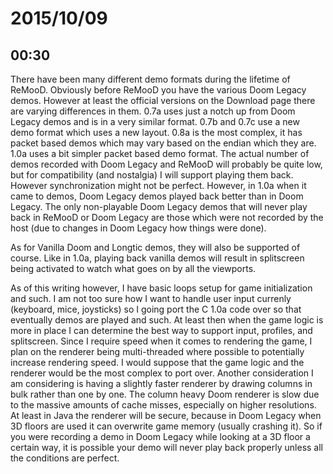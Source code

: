 # 2015/10/09

## 00:30

There have been many different demo formats during the lifetime of ReMooD.
Obviously before ReMooD you have the various Doom Legacy demos. However at
least the official versions on the Download page there are varying differences
in them. 0.7a uses just a notch up from Doom Legacy demos and is in a very
similar format. 0.7b and 0.7c use a new demo format which uses a new layout.
0.8a is the most complex, it has packet based demos which may vary based on
the endian which they are. 1.0a uses a bit simpler packet based demo format.
The actual number of demos recorded with Doom Legacy and ReMooD will probably
be quite low, but for compatibility (and nostalgia) I will support playing
them back. However synchronization might not be perfect. However, in 1.0a when
it came to demos, Doom Legacy demos played back better than in Doom Legacy.
The only non-playable Doom Legacy demos that will never play back in ReMooD or
Doom Legacy are those which were not recorded by the host (due to changes in
Doom Legacy how things were done).

As for Vanilla Doom and Longtic demos, they will also be supported of course.
Like in 1.0a, playing back vanilla demos will result in splitscreen being
activated to watch what goes on by all the viewports.

As of this writing however, I have basic loops setup for game initialization
and such. I am not too sure how I want to handle user input currenly
(keyboard, mice, joysticks) so I going port the C 1.0a code over so that
eventually demos are played and such. At least then when the game logic is
more in place I can determine the best way to support input, profiles, and
splitscreen. Since I require speed when it comes to rendering the game, I plan
on the renderer being multi-threaded where possible to potentially increase
rendering speed. I would suppose that the game logic and the renderer would be
the most complex to port over. Another consideration I am considering is
having a slightly faster renderer by drawing columns in bulk rather than one
by one. The column heavy Doom renderer is slow due to the massive amounts of
cache misses, especially on higher resolutions. At least in Java the renderer
will be secure, because in Doom Legacy when 3D floors are used it can
overwrite game memory (usually crashing it). So if you were recording a demo
in Doom Legacy while looking at a 3D floor a certain way, it is possible your
demo will never play back properly unless all the conditions are perfect.



